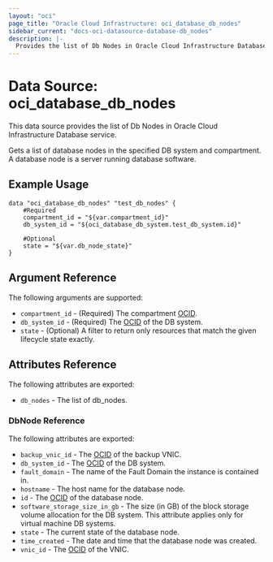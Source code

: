 ```yaml
---
layout: "oci"
page_title: "Oracle Cloud Infrastructure: oci_database_db_nodes"
sidebar_current: "docs-oci-datasource-database-db_nodes"
description: |-
  Provides the list of Db Nodes in Oracle Cloud Infrastructure Database service
---
```


# Data Source: oci_database_db_nodes
This data source provides the list of Db Nodes in Oracle Cloud Infrastructure Database service.

Gets a list of database nodes in the specified DB system and compartment. A database node is a server running database software.


## Example Usage

```hcl
data "oci_database_db_nodes" "test_db_nodes" {
	#Required
	compartment_id = "${var.compartment_id}"
	db_system_id = "${oci_database_db_system.test_db_system.id}"

	#Optional
	state = "${var.db_node_state}"
}
```

## Argument Reference

The following arguments are supported:

* `compartment_id` - (Required) The compartment [OCID](https://docs.cloud.oracle.com/iaas/Content/General/Concepts/identifiers.htm).
* `db_system_id` - (Required) The [OCID](https://docs.cloud.oracle.com/iaas/Content/General/Concepts/identifiers.htm) of the DB system.
* `state` - (Optional) A filter to return only resources that match the given lifecycle state exactly.


## Attributes Reference

The following attributes are exported:

* `db_nodes` - The list of db_nodes.

### DbNode Reference

The following attributes are exported:

* `backup_vnic_id` - The [OCID](https://docs.cloud.oracle.com/iaas/Content/General/Concepts/identifiers.htm) of the backup VNIC.
* `db_system_id` - The [OCID](https://docs.cloud.oracle.com/iaas/Content/General/Concepts/identifiers.htm) of the DB system.
* `fault_domain` - The name of the Fault Domain the instance is contained in.
* `hostname` - The host name for the database node.
* `id` - The [OCID](https://docs.cloud.oracle.com/iaas/Content/General/Concepts/identifiers.htm) of the database node.
* `software_storage_size_in_gb` - The size (in GB) of the block storage volume allocation for the DB system. This attribute applies only for virtual machine DB systems. 
* `state` - The current state of the database node.
* `time_created` - The date and time that the database node was created.
* `vnic_id` - The [OCID](https://docs.cloud.oracle.com/iaas/Content/General/Concepts/identifiers.htm) of the VNIC.

